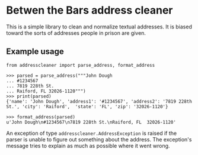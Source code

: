 # Betwen the Bars address cleaner

This is a simple library to clean and normalize textual addresses.  It is
biased toward the sorts of addresses people in prison are given.

## Example usage

    from addresscleaner import parse_address, format_address

    >>> parsed = parse_address("""John Dough
    ... #1234567
    ... 7819 228th St.
    ... Raiford, FL 32026-1120""")
    >>> print(parsed)
    {'name': 'John Dough', 'address1': '#1234567', 'address2': '7819 228th St.', 'city': 'Raiford',  'state': 'FL', 'zip': '32026-1120'}

    >>> format_address(parsed)
    u'John Dough\n#1234567\n7819 228th St.\nRaiford, FL  32026-1120'

An exception of type ``addresscleaner.AddressException`` is raised if the
parser is unable to figure out something about the address.  The exception's
message tries to explain as much as possible where it went wrong.

